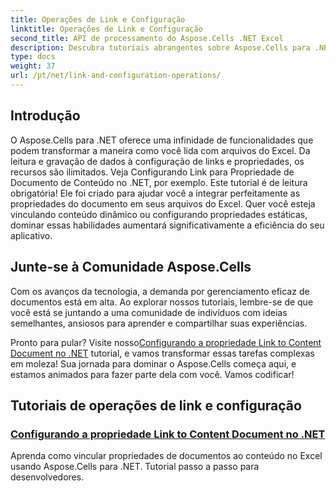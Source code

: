 ```yaml
---
title: Operações de Link e Configuração
linktitle: Operações de Link e Configuração
second_title: API de processamento do Aspose.Cells .NET Excel
description: Descubra tutoriais abrangentes sobre Aspose.Cells para .NET, incluindo configuração de link e muito mais. Perfeito para desenvolvedores que buscam aprimorar seus aplicativos Excel.
type: docs
weight: 37
url: /pt/net/link-and-configuration-operations/
---
```

## Introdução

O Aspose.Cells para .NET oferece uma infinidade de funcionalidades que podem transformar a maneira como você lida com arquivos do Excel. Da leitura e gravação de dados à configuração de links e propriedades, os recursos são ilimitados. Veja Configurando Link para Propriedade de Documento de Conteúdo no .NET, por exemplo. Este tutorial é de leitura obrigatória! Ele foi criado para ajudar você a integrar perfeitamente as propriedades do documento em seus arquivos do Excel. Quer você esteja vinculando conteúdo dinâmico ou configurando propriedades estáticas, dominar essas habilidades aumentará significativamente a eficiência do seu aplicativo.

## Junte-se à Comunidade Aspose.Cells

Com os avanços da tecnologia, a demanda por gerenciamento eficaz de documentos está em alta. Ao explorar nossos tutoriais, lembre-se de que você está se juntando a uma comunidade de indivíduos com ideias semelhantes, ansiosos para aprender e compartilhar suas experiências. 

Pronto para pular? Visite nosso[Configurando a propriedade Link to Content Document no .NET](./configuring-link-to-content-document-property/) tutorial, e vamos transformar essas tarefas complexas em moleza! Sua jornada para dominar o Aspose.Cells começa aqui, e estamos animados para fazer parte dela com você. Vamos codificar!

## Tutoriais de operações de link e configuração
### [Configurando a propriedade Link to Content Document no .NET](./configuring-link-to-content-document-property/)
Aprenda como vincular propriedades de documentos ao conteúdo no Excel usando Aspose.Cells para .NET. Tutorial passo a passo para desenvolvedores.